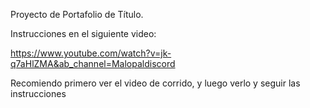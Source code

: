 Proyecto de Portafolio de Título.

Instrucciones en el siguiente video:

https://www.youtube.com/watch?v=jk-q7aHlZMA&ab_channel=Malopaldiscord

Recomiendo primero ver el video de corrido, y luego verlo y seguir las instrucciones
